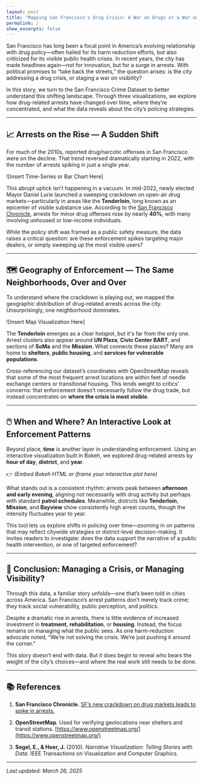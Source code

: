 ```yaml
---
layout: post
title: "Mapping San Francisco's Drug Crisis: A War on Drugs or a War on the Visible?"
permalink: /
show_excerpts: false
---
```



San Francisco has long been a focal point in America’s evolving relationship with drug policy—often hailed for its harm reduction efforts, but also criticized for its visible public health crises. In recent years, the city has made headlines again—not for innovation, but for a surge in arrests. With political promises to “take back the streets,” the question arises: is the city addressing a drug crisis, or staging a war on visibility?

In this story, we turn to the San Francisco Crime Dataset to better understand this shifting landscape. Through three visualizations, we explore how drug-related arrests have changed over time, where they’re concentrated, and what the data reveals about the city’s policing strategies.

---

## 📈 Arrests on the Rise — A Sudden Shift

For much of the 2010s, reported drug/narcotic offenses in San Francisco were on the decline. That trend reversed dramatically starting in 2022, with the number of arrests spiking in just a single year.

![Insert Time-Series or Bar Chart Here]

This abrupt uptick isn’t happening in a vacuum. In mid-2022, newly elected Mayor Daniel Lurie launched a sweeping crackdown on open-air drug markets—particularly in areas like the **Tenderloin**, long known as an epicenter of visible substance use. According to the [San Francisco Chronicle](https://www.sfchronicle.com/crime/article/sf-drug-arrest-data-dealers-users-police-20217830.php), arrests for minor drug offenses rose by nearly **40%**, with many involving unhoused or low-income individuals.

While the policy shift was framed as a public safety measure, the data raises a critical question: are these enforcement spikes targeting major dealers, or simply sweeping up the most visible users?

---

## 🗺️ Geography of Enforcement — The Same Neighborhoods, Over and Over

To understand where the crackdown is playing out, we mapped the geographic distribution of drug-related arrests across the city. Unsurprisingly, one neighborhood dominates.

![Insert Map Visualization Here]

The **Tenderloin** emerges as a clear hotspot, but it's far from the only one. Arrest clusters also appear around **UN Plaza**, **Civic Center BART**, and sections of **SoMa** and the **Mission**. What connects these places? Many are home to **shelters**, **public housing**, and **services for vulnerable populations**.

Cross-referencing our dataset’s coordinates with OpenStreetMap reveals that some of the most frequent arrest locations are within feet of needle exchange centers or transitional housing. This lends weight to critics’ concerns: that enforcement doesn’t necessarily follow the drug trade, but instead concentrates on **where the crisis is most visible**.

---

## 🖱️ When and Where? An Interactive Look at Enforcement Patterns

Beyond place, **time** is another layer in understanding enforcement. Using an interactive visualization built in Bokeh, we explored drug-related arrests by **hour of day**, **district**, and **year**.

👉 *(Embed Bokeh HTML or iframe your interactive plot here)*

What stands out is a consistent rhythm: arrests peak between **afternoon and early evening**, aligning not necessarily with drug activity but perhaps with standard **patrol schedules**. Meanwhile, districts like **Tenderloin**, **Mission**, and **Bayview** show consistently high arrest counts, though the intensity fluctuates year to year.

This tool lets us explore shifts in policing over time—zooming in on patterns that may reflect citywide strategies or district-level decision-making. It invites readers to investigate: does the data support the narrative of a public health intervention, or one of targeted enforcement?

---

## 🎯 Conclusion: Managing a Crisis, or Managing Visibility?

Through this data, a familiar story unfolds—one that’s been told in cities across America. San Francisco’s arrest patterns don’t merely track crime; they track social vulnerability, public perception, and politics.

Despite a dramatic rise in arrests, there is little evidence of increased investment in **treatment**, **rehabilitation**, or **housing**. Instead, the focus remains on managing what the public sees. As one harm-reduction advocate noted, “We’re not solving the crisis. We’re just pushing it around the corner.”

This story doesn’t end with data. But it does begin to reveal who bears the weight of the city’s choices—and where the real work still needs to be done.

---

## 📚 References

1. **San Francisco Chronicle**. [SF’s new crackdown on drug markets leads to spike in arrests.](https://www.sfchronicle.com/crime/article/sf-drug-arrest-data-dealers-users-police-20217830.php)

2. **OpenStreetMap**. Used for verifying geolocations near shelters and transit stations. [https://www.openstreetmap.org/](https://www.openstreetmap.org/)

3. **Segel, E., & Heer, J.** (2010). *Narrative Visualization: Telling Stories with Data.* IEEE Transactions on Visualization and Computer Graphics.

---

*Last updated: March 26, 2025*

